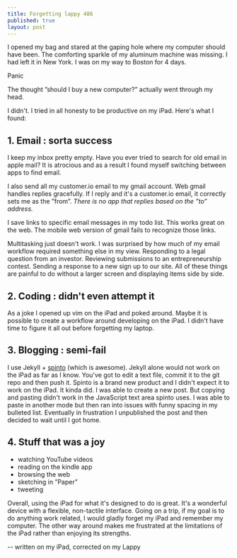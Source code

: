 ```yaml
---
title: Forgetting lappy 486
published: true
layout: post
---
```


I opened my bag and stared at the gaping hole where my computer should have been. The comforting sparkle of my aluminum machine was missing. I had left it in New York. I was on my way to Boston for 4 days. 

Panic

The thought ”should I buy a new computer?” actually went through my head. 

I didn't. I tried in all honesty to be productive on my iPad. Here's what I found:

## 1. Email : sorta success

I keep my inbox pretty empty. Have you ever tried to search for old email in apple mail? It is atrocious and as a result I found myself switching between apps to find email. 

I also send all my customer.io email to my gmail account. Web gmail handles replies gracefully. If I reply and it's a customer.io email, it correctly sets me as the ”from”. *There is no app that replies based on the ”to” address.*

I save links to specific email messages in my todo list. This works great on the web. The mobile web version of gmail fails to recognize those links.

Multitasking just doesn't work. I was surprised by how much of my email workflow required something else
in my view. Responding to a legal question from an investor. Reviewing submissions to an entrepreneurship contest. Sending a response to a new sign up to our site. All of these things are painful to do without a larger screen and displaying items side by side. 

## 2. Coding : didn't even attempt it

As a joke I opened up vim on the iPad and poked around. Maybe it is possible to create a workflow around developing on the iPad. I didn't have time to figure it all out before forgetting my laptop.

## 3. Blogging : semi-fail

I use Jekyll + [spinto](http://spintoapp.com) (which is awesome). Jekyll alone would not work on the iPad as far as I know. You've got to edit a text file, commit it to the git repo and then push it. Spinto is a brand new product and I didn't expect it to work on the iPad. It kinda did. I was able to create a new post. But copying and pasting didn't work in the JavaScript text area spinto uses. I was able to paste in another mode but then ran into issues with funny spacing in my bulleted list. Eventually in frustration I unpublished the post and then decided to wait until I got home. 

## 4. Stuff that was a joy

* watching YouTube videos
* reading on the kindle app
* browsing the web 
* sketching in ”Paper”
* tweeting

Overall, using the iPad for what it's designed to do is great. It's a wonderful device with a flexible, non-tactile interface. Going on a trip, if my goal is to do anything work related, I would gladly forget my iPad and remember my computer. The other way around makes me frustrated at the limitations of the iPad rather than enjoying its strengths. 

-- written on my iPad, corrected on my Lappy